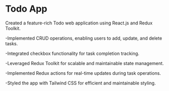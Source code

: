 # Todo App

<p>Created a feature-rich Todo web application using React.js and Redux Toolkit.</p>

<p>-Implemented CRUD operations, enabling users to add, update, and delete tasks.</p>

<p>-Integrated checkbox functionality for task completion tracking.</p>

<p>-Leveraged Redux Toolkit for scalable and maintainable state management.</p>

<p>-Implemented Redux actions for real-time updates during task operations.</p>

<p>-Styled the app with Tailwind CSS for efficient and maintainable styling.</p>
